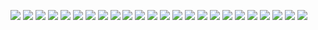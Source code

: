 ![](./Screenshot%202022-03-08%20191503.jpg)
![](./Screenshot%202022-03-08%20191528.jpg)
![](./Screenshot%202022-03-08%20191543.jpg)
![](./Screenshot%202022-03-08%20191602.jpg)
![](./Screenshot%202022-03-08%20191620.jpg)
![](./Screenshot%202022-03-08%20191636.jpg)
![](./Screenshot%202022-03-08%20191648.jpg)
![](./Screenshot%202022-03-08%20191704.jpg)
![](./Screenshot%202022-03-08%20191718.jpg)
![](./Screenshot%202022-03-08%20191735.jpg)
![](./Screenshot%202022-03-08%20191747.jpg)
![](./Screenshot%202022-03-08%20191826.jpg)
![](./Screenshot%202022-03-08%20191852.jpg)
![](./Screenshot%202022-03-08%20191912.jpg)
![](./Screenshot%202022-03-08%20192027.jpg)
![](./Screenshot%202022-03-08%20192048.jpg)
![](./Screenshot%202022-03-08%20192126.jpg)
![](./Screenshot%202022-03-08%20192158.jpg)
![](./Screenshot%202022-03-08%20192212.jpg)
![](./Screenshot%202022-03-08%20192241.jpg)
![](./Screenshot%202022-03-08%20192303.jpg)
![](./Screenshot%202022-03-08%20192318.jpg)
![](./Screenshot%202022-03-08%20192344.jpg)
![](./Screenshot%202022-03-08%20192359.jpg)